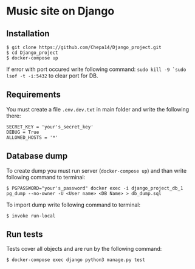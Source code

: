 # Music site on Django

## Installation
```
$ git clone https://github.com/Chepa14/Django_project.git
$ cd Django_project
$ docker-compose up
```

If error with port occured write following command: ```sudo kill -9 `sudo lsof -t -i:5432``` to clear port for DB.

## Requirements

You must create a file `.env.dev.txt` in main folder and write the following there:
```
SECRET_KEY = 'your's_secret_key'
DEBUG = True
ALLOWED_HOSTS = '*'
```
## Database dump

To create dump you must run server (```docker-compose up```) and than write following command to terminal:
```
$ PGPASSWORD="your's_password" docker exec -i django_project_db_1  pg_dump --no-owner -U <User name> <DB Name> > db_dump.sql
```
To import dump write following command to terminal:
```
$ invoke run-local
```
## Run tests

Tests cover all objects and are run by the following command: 
```
$ docker-compose exec django python3 manage.py test
```
